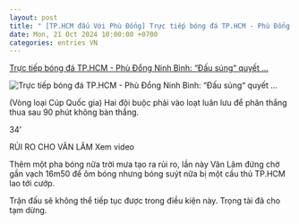 ```yaml
---
layout: post
title: " [TP.HCM đấu Với Phù Đổng] Trực tiếp bóng đá TP.HCM - Phù Đổng Ninh Bình: “Đấu súng“ quyết ..."
date: Mon, 21 Oct 2024 10:00:00 +0700
categories: entries VN
---
```

[Trực tiếp bóng đá TP.HCM - Phù Đổng Ninh Bình: “Đấu súng“ quyết ...](https://www.24h.com.vn/bong-da/truc-tiep-bong-da-tphcm-phu-dong-ninh-binh-ky-vong-van-lam-va-dan-sao-cup-qg-c48a1612144.html)

![Trực tiếp bóng đá TP.HCM - Phù Đổng Ninh Bình: “Đấu súng“ quyết ...](https://icdn.24h.com.vn/upload/4-2024/images/2024-10-20/462708320_1071549151637995_231572096870646403_n--1--1729405890-237-width660height335-watermark.jpg)

(Vòng loại Cúp Quốc gia) Hai đội buộc phải vào loạt luân lưu để phân thắng thua sau 90 phút không bàn thắng.

34’

RỦI RO CHO VĂN LÂM Xem video

Thêm một pha bóng nữa trời mưa tạo ra rủi ro, lần này Văn Lâm đứng chờ gần vạch 16m50 để ôm bóng nhưng bóng suýt nữa bị một cầu thủ TP.HCM lao tới cướp.

Trận đấu sẽ không thể tiếp tục được trong điều kiện này. Trọng tài đã cho tạm dừng.


